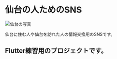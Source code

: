 # 仙台の人ためのSNS

![仙台の写真](https://icotto.k-img.com/system/press_images/000/197/066/87b8abf24b65d30b2d7af8b5c2110bdaeecce6a6.jpeg?1500593870)

仙台に住む人や仙台を訪れた人の情報交換用のSNSです。

## Flutter練習用のプロジェクトです。